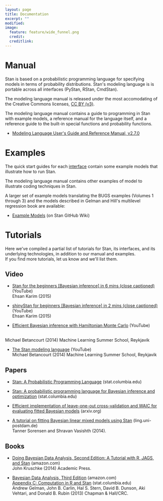 ```yaml
---
layout: page
title: Documentation
excerpt: ""
modified:
image:
  feature: feature/wide_funnel.png
  credit:
  creditlink:
---
```



Manual
======

Stan is based on a probabilistic programming language for
specifying models in terms of probability distributions.  Stan's
modeling language is is portable across all interfaces (PyStan,
RStan, CmdStan).

The modeling language manual is released under the most
accomodating of the Creative Commons licenses,
[CC BY (v3)](http://creativecommons.org/licenses/by/3.0/).

The modeling language manual contains a guide to programming
in Stan with example models, a reference manual for the language
itself, and a reference guide to the built-in special functions and
probability functions.

* [Modeling Language User's Guide and Reference Manual, v2.7.0](https://github.com/stan-dev/stan/releases/download/v2.7.0/stan-reference-2.7.0.pdf)

Examples
========

The quick start guides for each [interface](/interfaces/) contain some
example models that illustrate how to run Stan.

The modeling language manual contains other examples of model to
illustrate coding techniques in Stan.

A larger set of example models translating the BUGS examples
(Volumes 1 through 3) and the models described in Gelman and Hill's
multilevel regression book are available:

* [Example Models](https://github.com/stan-dev/example-models/wiki)
  <span class="note">(on Stan GitHub Wiki)</span>

Tutorials
=========

Here we've compiled a partial list of tutorials for Stan, its interfaces,
and its underlying technologies, in addition to our manual and examples.  
If you find more tutorials, let us know and we'll list them.

Video
-----

* <a class="external"
    href="https://www.youtube.com/watch?v=tLprFqSWS1w">Stan
    for the beginners [Bayesian inference] in 6 mins (close captioned)</a>
    <span class="note">(YouTube)</span>
    <br />
    Ehsan Karim (2015)

* <a class="external"
    href="https://www.youtube.com/watch?v=X31xqNHcvQs">shinyStan
    for beginners [Bayesian inference] in 2 mins (close captioned)</a>
    <span class="note">(YouTube)</span>
    <br />
    Ehsan Karim (2015)

*  [Efficient Bayesian inference with Hamiltonian Monte Carlo](https://www.youtube.com/watch?v=pHsuIaPbNbY)
  <span class="note">(YouTube)</span>
  <br />
  Michael Betancourt (2014) Machine Learning Summer School, Reykjavik

*  [The Stan modeling language](https://www.youtube.com/watch?v=xWQpEAyI5s8)
    <span class="note">(YouTube)</span>
    <br />
    Michael Betancourt (2014) Machine Learning Summer School, Reykjavik

Papers
------

* [Stan: A Probabilistic Programming Language](http://www.stat.columbia.edu/~gelman/research/published/stan-paper-revision-feb2015.pdf)
  <span class="note">(stat.columbia.edu)</span>

* [Stan: A probabilistic programming language for Bayesian inference and optimization](http://www.stat.columbia.edu/~gelman/research/published/stan_jebs_2.pdf)
  <span class="note">(stat.columbia.edu)</span>

* [Efficient implementation of leave-one-out cross-validation and WAIC for evaluating fitted Bayesian models](http://arxiv.org/pdf/1507.04544v1.pdf)
  <span class="note">(arxiv.org)</span>

*  [A tutorial on fitting Bayesian linear mixed models using Stan](http://www.ling.uni-potsdam.de/~vasishth/statistics/BayesLMMs.html)
    <span class="note">(ling.uni-postdam.de)</span>
    <br />
    Tanner Sorensen and Shravan Vasishth (2014).  

Books
------

* [Doing Bayesian Data Analysis, Second Edition:  A Tutorial with R, JAGS, and Stan](http://www.amazon.com/Doing-Bayesian-Data-Analysis-Second/dp/0124058884)
  <span class="note">(amazon.com)</span>
  <br />
  John Kruschke (2014) Academic Press.

* [Bayesian Data Analysis, Third Edition](http://www.amazon.com/gp/product/1439840954)
  <span class="note">(amazon.com)</span>
  <br />
  [Appendix C: Computation in R and Stan](http://www.stat.columbia.edu/~gelman/book/software.pdf)
  <span class="note">(stat.columbia.edu)</span>
  <br />
  Andrew Gelman, John B. Carlin, Hal S. Stern, David B. Dunson,
  Aki Vehtari, and Donald B. Rubin  (2013)
  Chapman &amp; Hall/CRC.
